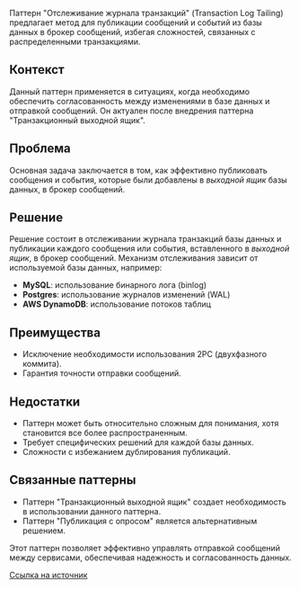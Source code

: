 Паттерн "Отслеживание журнала транзакций" (Transaction Log Tailing) предлагает метод для публикации сообщений и событий из базы данных в брокер сообщений, избегая сложностей, связанных с распределенными транзакциями.

## Контекст

Данный паттерн применяется в ситуациях, когда необходимо обеспечить согласованность между изменениями в базе данных и отправкой сообщений. Он актуален после внедрения паттерна "Транзакционный выходной ящик".

## Проблема

Основная задача заключается в том, как эффективно публиковать сообщения и события, которые были добавлены в _выходной ящик_ базы данных, в брокер сообщений.

## Решение

Решение состоит в отслеживании журнала транзакций базы данных и публикации каждого сообщения или события, вставленного в _выходной ящик_, в брокер сообщений. Механизм отслеживания зависит от используемой базы данных, например:

- **MySQL**: использование бинарного лога (binlog)
- **Postgres**: использование журналов изменений (WAL)
- **AWS DynamoDB**: использование потоков таблиц

## Преимущества

- Исключение необходимости использования 2PC (двухфазного коммита).
- Гарантия точности отправки сообщений.

## Недостатки

- Паттерн может быть относительно сложным для понимания, хотя становится все более распространенным.
- Требует специфических решений для каждой базы данных.
- Сложности с избежанием дублирования публикаций.

## Связанные паттерны

- Паттерн "Транзакционный выходной ящик" создает необходимость в использовании данного паттерна.
- Паттерн "Публикация с опросом" является альтернативным решением.

Этот паттерн позволяет эффективно управлять отправкой сообщений между сервисами, обеспечивая надежность и согласованность данных.

[Ссылка на источник](https://microservices.io/patterns/data/transaction-log-tailing.html)